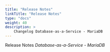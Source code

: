 ```yaml
---
title: "Release Notes"
linkTitle: "Release Notes"
type: "docs"
weight: 40
description: >
    Changelog Database-as-a-Service - MariaDB
---
```


Release Notes *Database-as-a-Service - MariaDB*
